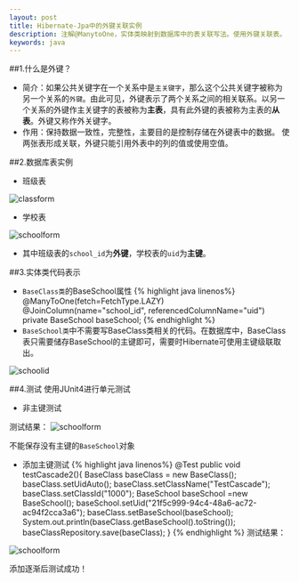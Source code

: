 ```yaml
---
layout: post
title: Hibernate-Jpa中的外键关联实例
description: 注解@ManytoOne，实体类映射到数据库中的表关联写法。使用外键关联表。
keywords: java
---
```


##1.什么是外键？

* 简介：如果公共关键字在一个关系中是`主关键字`，那么这个公共关键字被称为另一个关系的`外键`。由此可见，外键表示了两个关系之间的相关联系。以另一个关系的外键作主关键字的表被称为**主表**，具有此外键的表被称为主表的**从表**。外键又称作外关键字。
* 作用：保持数据一致性，完整性，主要目的是控制存储在外键表中的数据。 使两张表形成关联，外键只能引用外表中的列的值或使用空值。

##2.数据库表实例

* 班级表

![classform](../../../static/images/classform.png)

* 学校表

![schoolform](../../../static/images/schoolform.png)

* 其中班级表的`school_id`为**外键**，学校表的`uid`为**主键**。

##3.实体类代码表示

* `BaseClass类`的BaseSchool属性
{% highlight java linenos%}
        @ManyToOne(fetch=FetchType.LAZY)
        @JoinColumn(name="school_id", referencedColumnName="uid")
         private BaseSchool baseSchool;
{% endhighlight %}
* `BaseSchool类`中不需要写BaseClass类相关的代码。在数据库中，BaseClass表只需要储存BaseSchool的主键即可，需要时Hibernate可使用主键级联取出。

![schoolid](../../../static/images/schoolid.png)

##4.测试
使用JUnit4进行单元测试

* 非主键测试

测试结果：
![schoolform](../../../static/images/JUnitFail.png)

不能保存没有主键的`BaseSchool`对象

* 添加主键测试
{% highlight java linenos%}
       @Test
    public void testCascade2(){
        BaseClass baseClass = new BaseClass();
        baseClass.setUidAuto();
		baseClass.setClassName("TestCascade");
		baseClass.setClassId("1000");
		BaseSchool baseSchool =new BaseSchool();
		baseSchool.setUid("21f5c999-94c4-48a6-ac72-ac94f2cca3a6");
		baseClass.setBaseSchool(baseSchool);
		System.out.println(baseClass.getBaseSchool().toString());
		baseClassRepository.save(baseClass);
    }
{% endhighlight %}
测试结果：

![schoolform](../../../static/images/JUnitsu.png)

 添加逐渐后测试成功！